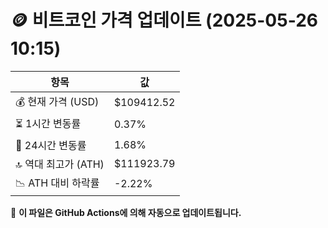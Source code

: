 # 🪙 비트코인 가격 업데이트 (2025-05-26 10:15)

| 항목                | 값 |
|--------------------|----------------|
| 💰 현재 가격 (USD) | $109412.52 |
| ⏳ 1시간 변동률    | 0.37% |
| 📆 24시간 변동률   | 1.68% |
| 🔝 역대 최고가 (ATH) | $111923.79 |
| 📉 ATH 대비 하락률 | -2.22% |

🔄 **이 파일은 GitHub Actions에 의해 자동으로 업데이트됩니다.**
